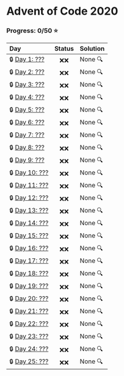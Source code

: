 # Advent of Code 2020

### Progress: 0/50 :star:
| Day | Status | Solution |
| :--- | :---: | :--- |
| :lock: [Day 1: ???](https://adventofcode.com/2020/day/1) | :x::x: | None :mag: |
| :lock: [Day 2: ???](https://adventofcode.com/2020/day/2) | :x::x: | None :mag: |
| :lock: [Day 3: ???](https://adventofcode.com/2020/day/3) | :x::x: | None :mag: |
| :lock: [Day 4: ???](https://adventofcode.com/2020/day/4) | :x::x: | None :mag: |
| :lock: [Day 5: ???](https://adventofcode.com/2020/day/5) | :x::x: | None :mag: |
| :lock: [Day 6: ???](https://adventofcode.com/2020/day/6) | :x::x: | None :mag: |
| :lock: [Day 7: ???](https://adventofcode.com/2020/day/7) | :x::x: | None :mag: |
| :lock: [Day 8: ???](https://adventofcode.com/2020/day/8) | :x::x: | None :mag: |
| :lock: [Day 9: ???](https://adventofcode.com/2020/day/9) | :x::x: | None :mag: |
| :lock: [Day 10: ???](https://adventofcode.com/2020/day/10) | :x::x: | None :mag: |
| :lock: [Day 11: ???](https://adventofcode.com/2020/day/11) | :x::x: | None :mag: |
| :lock: [Day 12: ???](https://adventofcode.com/2020/day/12) | :x::x: | None :mag: |
| :lock: [Day 13: ???](https://adventofcode.com/2020/day/13) | :x::x: | None :mag: |
| :lock: [Day 14: ???](https://adventofcode.com/2020/day/14) | :x::x: | None :mag: |
| :lock: [Day 15: ???](https://adventofcode.com/2020/day/15) | :x::x: | None :mag: |
| :lock: [Day 16: ???](https://adventofcode.com/2020/day/16) | :x::x: | None :mag: |
| :lock: [Day 17: ???](https://adventofcode.com/2020/day/17) | :x::x: | None :mag: |
| :lock: [Day 18: ???](https://adventofcode.com/2020/day/18) | :x::x: | None :mag: |
| :lock: [Day 19: ???](https://adventofcode.com/2020/day/19) | :x::x: | None :mag: |
| :lock: [Day 20: ???](https://adventofcode.com/2020/day/20) | :x::x: | None :mag: |
| :lock: [Day 21: ???](https://adventofcode.com/2020/day/21) | :x::x: | None :mag: |
| :lock: [Day 22: ???](https://adventofcode.com/2020/day/22) | :x::x: | None :mag: |
| :lock: [Day 23: ???](https://adventofcode.com/2020/day/23) | :x::x: | None :mag: |
| :lock: [Day 24: ???](https://adventofcode.com/2020/day/24) | :x::x: | None :mag: |
| :lock: [Day 25: ???](https://adventofcode.com/2020/day/25) | :x::x: | None :mag: |